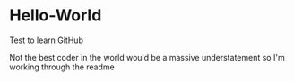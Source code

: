 # Hello-World
Test to learn GitHub

Not the best coder in the world would be a massive understatement so I'm working through the readme
